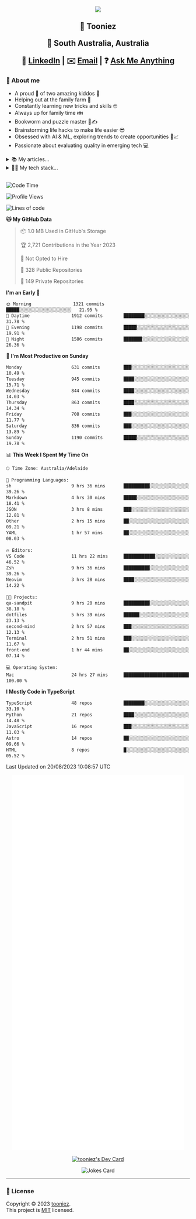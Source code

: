 <h2 align="center">

![](https://quotes-github-readme.vercel.app/api?type=horizontal&theme=catppuccin_mocha)

🤖 Tooniez

📍 South Australia, Australia

 <!-- 🌐 [Website](https://tooniez-land.vercel.app) |  -->

💼 [LinkedIn](https://www.linkedin.com/in/tonyluu888) | ✉️ [Email](mailto:tooni22@proton.me) | ❓ [Ask Me Anything](https://github.com/tooniez/ama/issues/new)


</h2>

### 🌟 About me

- A proud 🤴 of two amazing kiddos 💛
- Helping out at the family farm 🥒
- Constantly learning new tricks and skills 🤓
- Always up for family time 👪
- Bookworm and puzzle master 📘✍️
- Brainstorming life hacks to make life easier 😎
- Obsessed with AI & ML, exploring trends to create opportunities 🤖📈
- Passionate about evaluating quality in emerging tech 💻

<!-- 
<details>
<summary> ✅ My todos... </summary>


<!-- TODO-IST:START -->
<!-- TODO-IST:END -->


<!-- </details> --> 

<details>
<summary> 📚 My articles... </summary>

<!-- ### 💡 Blog posts -->

<!-- BLOG-POST-LIST:START -->
- [Differences between Cypress and Playwright](https://tooniez-land.vercel.app/post/qa-pw-vs-cy/)
- [Playwright - Assert Your Way to Success!](https://tooniez-land.vercel.app/post/qa-playwright/)
- [Web3/Crypto Financials Test Planning](https://tooniez-land.vercel.app/post/qa-fintech-plan/)
- [Boost Your Performance Testing with Locust](https://tooniez-land.vercel.app/post/qa-locust/)
- [Enabling TestOps with DevOps](https://tooniez-land.vercel.app/post/services-testops/)
<!-- BLOG-POST-LIST:END -->


</details>


<details>
<summary>👨‍💻 My tech stack...</summary>

<!-- ### 💻 Tech Stack: -->

#### Programming Languages

![C++](https://img.shields.io/badge/c++-%2300599C.svg?style=for-the-badge&logo=c%2B%2B&logoColor=white)
![Dart](https://img.shields.io/badge/dart-%230175C2.svg?style=for-the-badge&logo=dart&logoColor=white)
![JavaScript](https://img.shields.io/badge/javascript-%23323330.svg?style=for-the-badge&logo=javascript&logoColor=%23F7DF1E)
![Lua](https://img.shields.io/badge/lua-%232C2D72.svg?style=for-the-badge&logo=lua&logoColor=white)
![Python](https://img.shields.io/badge/python-3670A0?style=for-the-badge&logo=python&logoColor=ffdd54)
![Shell Script](https://img.shields.io/badge/shell_script-%23121011.svg?style=for-the-badge&logo=gnu-bash&logoColor=white)
![TypeScript](https://img.shields.io/badge/typescript-%23007ACC.svg?style=for-the-badge&logo=typescript&logoColor=white)

#### Web Development

![CSS3](https://img.shields.io/badge/css3-%231572B6.svg?style=for-the-badge&logo=css3&logoColor=white)
![HTML5](https://img.shields.io/badge/html5-%23E34F26.svg?style=for-the-badge&logo=html5&logoColor=white)
![Markdown](https://img.shields.io/badge/markdown-%23000000.svg?style=for-the-badge&logo=markdown&logoColor=white)

#### Cloud Services

![AWS](https://img.shields.io/badge/AWS-%23FF9900.svg?style=for-the-badge&logo=amazon-aws&logoColor=white)
![Azure](https://img.shields.io/badge/azure-%230072C6.svg?style=for-the-badge&logo=azure-devops&logoColor=white)
![Cloudflare](https://img.shields.io/badge/Cloudflare-F38020?style=for-the-badge&logo=Cloudflare&logoColor=white)
![Firebase](https://img.shields.io/badge/firebase-%23039BE5.svg?style=for-the-badge&logo=firebase)
![Google Cloud](https://img.shields.io/badge/Google%20Cloud-%234285F4.svg?style=for-the-badge&logo=google-cloud&logoColor=white)
![Vercel](https://img.shields.io/badge/vercel-%23000000.svg?style=for-the-badge&logo=vercel&logoColor=white)

#### Frameworks

![Chakra](https://img.shields.io/badge/chakra-%234ED1C5.svg?style=for-the-badge&logo=chakraui&logoColor=white)
![Django](https://img.shields.io/badge/django-%23092E20.svg?style=for-the-badge&logo=django&logoColor=white)
![FastAPI](https://img.shields.io/badge/FastAPI-005571?style=for-the-badge&logo=fastapi)
![Express.js](https://img.shields.io/badge/express.js-%23404d59.svg?style=for-the-badge&logo=express&logoColor=%2361DAFB)
![Expo](https://img.shields.io/badge/expo-1C1E24?style=for-the-badge&logo=expo&logoColor=#D04A37)
![Electron.js](https://img.shields.io/badge/Electron-191970?style=for-the-badge&logo=Electron&logoColor=white)
![Flask](https://img.shields.io/badge/flask-%23000.svg?style=for-the-badge&logo=flask&logoColor=white)
![Flutter](https://img.shields.io/badge/Flutter-%2302569B.svg?style=for-the-badge&logo=Flutter&logoColor=white)
![Gatsby](https://img.shields.io/badge/Gatsby-%23663399.svg?style=for-the-badge&logo=gatsby&logoColor=white)
![Next JS](https://img.shields.io/badge/Next-black?style=for-the-badge&logo=next.js&logoColor=white)
![NodeJS](https://img.shields.io/badge/node.js-6DA55F?style=for-the-badge&logo=node.js&logoColor=white)
![React Native](https://img.shields.io/badge/react_native-%2320232a.svg?style=for-the-badge&logo=react&logoColor=%2361DAFB)
![TailwindCSS](https://img.shields.io/badge/tailwindcss-%2338B2AC.svg?style=for-the-badge&logo=tailwind-css&logoColor=white)

#### Databases

![MicrosoftSQLServer](https://img.shields.io/badge/Microsoft%20SQL%20Sever-CC2927?style=for-the-badge&logo=microsoft%20sql%20server&logoColor=white)
![MariaDB](https://img.shields.io/badge/MariaDB-003545?style=for-the-badge&logo=mariadb&logoColor=white)
![MySQL](https://img.shields.io/badge/mysql-%2300f.svg?style=for-the-badge&logo=mysql&logoColor=white)
![Postgres](https://img.shields.io/badge/postgres-%23316192.svg?style=for-the-badge&logo=postgresql&logoColor=white)
![Supabase](https://img.shields.io/badge/Supabase-3ECF8E?style=for-the-badge&logo=supabase&logoColor=white)
![Redis](https://img.shields.io/badge/redis-%23DD0031.svg?style=for-the-badge&logo=redis&logoColor=white)
![MongoDB](https://img.shields.io/badge/MongoDB-%234ea94b.svg?style=for-the-badge&logo=mongodb&logoColor=white)

#### Machine Learning & Data Science

![scikit-learn](https://img.shields.io/badge/scikit--learn-%23F7931E.svg?style=for-the-badge&logo=scikit-learn&logoColor=white)
![TensorFlow](https://img.shields.io/badge/TensorFlow-%23FF6F00.svg?style=for-the-badge&logo=TensorFlow&logoColor=white)
![PyTorch](https://img.shields.io/badge/PyTorch-%23EE4C2C.svg?style=for-the-badge&logo=PyTorch&logoColor=white)
![Pandas](https://img.shields.io/badge/pandas-%23150458.svg?style=for-the-badge&logo=pandas&logoColor=white)
![NumPy](https://img.shields.io/badge/numpy-%23013243.svg?style=for-the-badge&logo=numpy&logoColor=white)
![SciPy](https://img.shields.io/badge/SciPy-%230C55A5.svg?style=for-the-badge&logo=scipy&logoColor=%white)
![Plotly](https://img.shields.io/badge/Plotly-%233F4F75.svg?style=for-the-badge&logo=plotly&logoColor=white)

#### DevOps & Tools

![LINUX](https://img.shields.io/badge/Linux-FCC624?style=for-the-badge&logo=linux&logoColor=black)
![Ansible](https://img.shields.io/badge/ansible-%231A1918.svg?style=for-the-badge&logo=ansible&logoColor=white)
![ESLint](https://img.shields.io/badge/ESLint-4B3263?style=for-the-badge&logo=eslint&logoColor=white)
![Docker](https://img.shields.io/badge/docker-%230db7ed.svg?style=for-the-badge&logo=docker&logoColor=white)
![CodeCov](https://img.shields.io/badge/codecov-%23ff0077.svg?style=for-the-badge&logo=codecov&logoColor=white)
![Jira](https://img.shields.io/badge/jira-%230A0FFF.svg?style=for-the-badge&logo=jira&logoColor=white)
![Postman](https://img.shields.io/badge/Postman-FF6C37?style=for-the-badge&logo=postman&logoColor=white)
![Swagger](https://img.shields.io/badge/-Swagger-%23Clojure?style=for-the-badge&logo=swagger&logoColor=white)
![Terraform](https://img.shields.io/badge/terraform-%235835CC.svg?style=for-the-badge&logo=terraform&logoColor=white)

</details>

<br>


<!--START_SECTION:waka-->
![Code Time](http://img.shields.io/badge/Code%20Time-158%20hrs%2048%20mins-blue)

![Profile Views](http://img.shields.io/badge/Profile%20Views-0-blue)

![Lines of code](https://img.shields.io/badge/From%20Hello%20World%20I%27ve%20Written-12.1%20million%20lines%20of%20code-blue)

**🐱 My GitHub Data** 

> 📦 1.0 MB Used in GitHub's Storage 
 > 
> 🏆 2,721 Contributions in the Year 2023
 > 
> 🚫 Not Opted to Hire
 > 
> 📜 328 Public Repositories 
 > 
> 🔑 149 Private Repositories 
 > 
**I'm an Early 🐤** 

```text
🌞 Morning                1321 commits        █████░░░░░░░░░░░░░░░░░░░░   21.95 % 
🌆 Daytime                1912 commits        ████████░░░░░░░░░░░░░░░░░   31.78 % 
🌃 Evening                1198 commits        █████░░░░░░░░░░░░░░░░░░░░   19.91 % 
🌙 Night                  1586 commits        ███████░░░░░░░░░░░░░░░░░░   26.36 % 
```
📅 **I'm Most Productive on Sunday** 

```text
Monday                   631 commits         ███░░░░░░░░░░░░░░░░░░░░░░   10.49 % 
Tuesday                  945 commits         ████░░░░░░░░░░░░░░░░░░░░░   15.71 % 
Wednesday                844 commits         ████░░░░░░░░░░░░░░░░░░░░░   14.03 % 
Thursday                 863 commits         ████░░░░░░░░░░░░░░░░░░░░░   14.34 % 
Friday                   708 commits         ███░░░░░░░░░░░░░░░░░░░░░░   11.77 % 
Saturday                 836 commits         ███░░░░░░░░░░░░░░░░░░░░░░   13.89 % 
Sunday                   1190 commits        █████░░░░░░░░░░░░░░░░░░░░   19.78 % 
```


📊 **This Week I Spent My Time On** 

```text
🕑︎ Time Zone: Australia/Adelaide

💬 Programming Languages: 
sh                       9 hrs 36 mins       ██████████░░░░░░░░░░░░░░░   39.26 % 
Markdown                 4 hrs 30 mins       █████░░░░░░░░░░░░░░░░░░░░   18.41 % 
JSON                     3 hrs 8 mins        ███░░░░░░░░░░░░░░░░░░░░░░   12.81 % 
Other                    2 hrs 15 mins       ██░░░░░░░░░░░░░░░░░░░░░░░   09.21 % 
YAML                     1 hr 57 mins        ██░░░░░░░░░░░░░░░░░░░░░░░   08.03 % 

🔥 Editors: 
VS Code                  11 hrs 22 mins      ████████████░░░░░░░░░░░░░   46.52 % 
Zsh                      9 hrs 36 mins       ██████████░░░░░░░░░░░░░░░   39.26 % 
Neovim                   3 hrs 28 mins       ████░░░░░░░░░░░░░░░░░░░░░   14.22 % 

🐱‍💻 Projects: 
qa-sandpit               9 hrs 20 mins       ██████████░░░░░░░░░░░░░░░   38.18 % 
dotfiles                 5 hrs 39 mins       ██████░░░░░░░░░░░░░░░░░░░   23.13 % 
second-mind              2 hrs 57 mins       ███░░░░░░░░░░░░░░░░░░░░░░   12.13 % 
Terminal                 2 hrs 51 mins       ███░░░░░░░░░░░░░░░░░░░░░░   11.67 % 
front-end                1 hr 44 mins        ██░░░░░░░░░░░░░░░░░░░░░░░   07.14 % 

💻 Operating System: 
Mac                      24 hrs 27 mins      █████████████████████████   100.00 % 
```

**I Mostly Code in TypeScript** 

```text
TypeScript               48 repos            ████████░░░░░░░░░░░░░░░░░   33.10 % 
Python                   21 repos            ████░░░░░░░░░░░░░░░░░░░░░   14.48 % 
JavaScript               16 repos            ███░░░░░░░░░░░░░░░░░░░░░░   11.03 % 
Astro                    14 repos            ██░░░░░░░░░░░░░░░░░░░░░░░   09.66 % 
HTML                     8 repos             █░░░░░░░░░░░░░░░░░░░░░░░░   05.52 % 
```




 Last Updated on 20/08/2023 10:08:57 UTC
<!--END_SECTION:waka-->

<p align="center">
  <img src="https://github.com/tooniez/tooniez/blob/main/github-metrics.svg" alt="Metrics">
  <!-- Replace example.com with the actual URL hosting the image file -->
</p>

<div align="center"> <!-- Alternatively, you can use <div> instead of <p> -->
  <a href="https://app.daily.dev/tooniez">
    <img src="https://api.daily.dev/devcards/d6a644cd193c433b82938cbb12d7a689.png?r=hk4" width="400" alt="tooniez's Dev Card">
    <!-- Replace the API URL with the actual URL generated by daily.dev -->
    <!-- Provide alternative text for the image -->
  </a>
</div>

<p align="center">
  <img src="https://readme-jokes.vercel.app/api" alt="Jokes Card">
  <!-- Replace the URL if you want to use a different joke API or update the existing endpoint -->
</p>




<!-- Proudly created with GPRM ( https://gprm.itsvg.in ) -->


<!--
# Skills Matrix 📊

| Core       | Frontend  | Backend    | Platforms   | Infrastructure | Test Frameworks |
| ---------- | --------- | ---------- | ----------- | -------------- | --------------- |
| JavaScript | HTML5     | Node.js    | Firebase    | Terraform      | Pytest          |
| Python     | React     | Express    | Railway     | Ansible        | Selenium        |
| TypeScript | Next.js   | GraphQL    | PlanetScale | Docker         | NightwatchJS    |
| Bash       | Gatsby    | MySQL      | Supabase    | GIT            | Playwright      |
| Groovy     | Astro     | PostgreSQL | Prisma      | Azure          | Molecule        |
|            | Streamlit | FastAPI    | Jupyter     | Jira           | Katalon         |
|            |           |            | Vercel      |                | Postman         |
|            |           |            | Auth0       |                |             |

--- -->


---

### 📝 License

Copyright © 2023 [tooniez](https://github.com/tooniez). <br />
This project is [MIT](https://github.com/tooniez/tooniez/blob/main/LICENSE) licensed.
